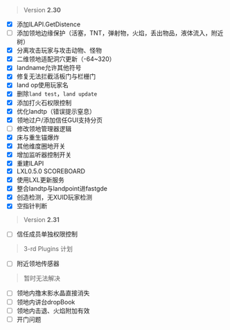  > Version **2.30**
 - [x] 添加ILAPI.GetDistence
 - [ ] 添加领地边缘保护（活塞，TNT，弹射物，火焰，丢出物品，液体流入，附近树）
 - [x] 分离攻击玩家与攻击动物、怪物
 - [x] 二维领地适配洞穴更新（-64~320）
 - [x] landname允许其他符号
 - [x] 修复无法拦截活板门与栏栅门
 - [x] land op使用玩家名
 - [x] 删除`land test`，`land update`
 - [x] 添加打火石权限控制
 - [x] 优化landtp（错误提示窒息）
 - [x] 领地过户/添加信任GUI支持分页
 - [ ] 修改领地管理器逻辑
 - [x] 床与重生锚爆炸
 - [x] 其他维度圈地开关
 - [x] 增加监听器控制开关
 - [x] 重建ILAPI
 - [x] LXL0.5.0 SCOREBOARD
 - [x] 使用LXL更新服务
 - [x] 整合landtp与landpoint进fastgde
 - [x] 创造检测，无XUID玩家检测
 - [x] 空指针判断

> Version **2.31**
 - [ ] 信任成员单独权限控制

 > 3-rd Plugins 计划
 - [ ] 附近领地传感器

 > 暂时无法解决
 - [ ] 领地内撸末影水晶直接消失
 - [ ] 领地内讲台dropBook
 - [ ] 领地内击退、火焰附加有效
 - [ ] 开门问题
